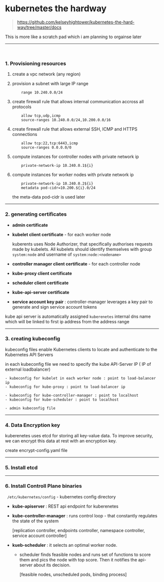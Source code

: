 # kubernetes the hardway
> https://github.com/kelseyhightower/kubernetes-the-hard-way/tree/master/docs


This is more like a scratch pad which i am planning to orgainse later

---
<br/>

### 1. Provisioning resources

1. create a vpc network (any region)
2. provision a subnet with large IP range 

    ```
        range 10.240.0.0/24
    ```

3. create firewall rule that allows internal communication accross all protocols

    ```
        allow tcp,udp,icmp 
        source-ranges 10.240.0.0/24,10.200.0.0/16
    ```

4. create firewall rule that allows external SSH, ICMP and HTTPS connections

    ```
        allow tcp:22,tcp:6443,icmp
        source-ranges 0.0.0.0/0
    ```

7. compute instances for controller nodes with private network ip

    ``` 
        private-network-ip 10.240.0.1${i} 
    ```

8. compute instances for worker nodes with private network ip

    ``` 
        private-network-ip 10.240.0.2${i} 
        metadata pod-cidr=10.200.${i}.0/24
    ```

    the meta-data pod-cidr is used later

---

### 2. generating certificates

- **admin certificate**
- **kubelet client certificate** - for each worker node

    kuberents uses Node Authorizer, that specifically authorises requests made by kubelets. All kubelets should identify themselves with group `system:node` and username of `system:node:<nodename>`
- **controller manager client certificate** - for each controller node
- **kube-proxy client certificate** 
- **scheduler client certificate**
- **kube-api-server certificate**
- **service account key pair** : controller-manager leverages a key pair to generate and sign service account tokens

kube api server is automatically assigned `kuberenetes` internal dns name which will be linked to first ip address from the address range

---

### 3. creating kubeconfig
kubeconfig files enable Kubernetes clients to locate and authenticate to the Kubernetes API Servers

in each kubeconfig file we need to specify the kube API-Server IP ( IP of external loadbalancer)

    
    - kubeconfig for kubelet in each worker node : point to load-balancer ip
    - kubeconfig for kube-proxy : point to load-balancer ip
    
    - kubeconfig for kube-controller-manager : point to localhost
    - kubeconfig for kube-scheduler : point to localhost
    
    - admin kubeconfig file

---
### 4. Data Encryption key
kuberenetes uses etcd for storing all key-value data. To improve security, we can encrypt this data at rest with an encryption key. 

create encrypt-config.yaml file

---
### 5. Install etcd
---
### 6. Install Controll Plane binaries

``` /etc/kubernetes/config``` - kubernetes config directory
- **kube-apiserver** : REST api endpoint for kuberenetes 
- **kube-controller-manager** : runs control loop - that constantly regulates the state of the system

    [replication controller, endpoints controller, namespace controller, service account controller]
- **kueb-scheduler** : it selects an optimal worker node.
    - scheduler finds feasible nodes and runs set of functions to score them and pics the node with top score. Then it notifies the api-server about its decision.

        [feasible nodes, unscheduled pods, binding process]


